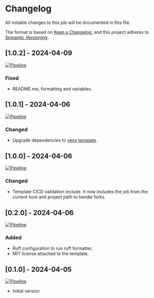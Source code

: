 # Changelog

All notable changes to this job will be documented in this file.

The format is based on [Keep a Changelog](https://keepachangelog.com/en/1.1.0/),
and this project adheres to [Semantic Versioning](https://semver.org/spec/v2.0.0.html).

## [1.0.2] - 2024-04-09

[![Pipeline](https://lab.frogg.it/swepy/cicd-templates/ruff/badges/ruff@1.0.2/pipeline.svg)](https://lab.frogg.it/swepy/cicd-templates/ruff/-/pipelines?ref=ruff%401.0.2)

### Fixed

* README.me, formatting and variables. 

## [1.0.1] - 2024-04-06

[![Pipeline](https://lab.frogg.it/swepy/cicd-templates/ruff/badges/ruff@1.0.1/pipeline.svg)](https://lab.frogg.it/swepy/cicd-templates/ruff/-/pipelines?ref=ruff%401.0.1)

### Changed

* Upgrade dependencies
  to [venv template](https://r2devops.io/marketplace/gitlab/swepy/cicd-templates/venv/venv).

## [1.0.0] - 2024-04-06

[![Pipeline](https://lab.frogg.it/swepy/cicd-templates/ruff/badges/ruff@1.0.0/pipeline.svg)](https://lab.frogg.it/swepy/cicd-templates/ruff/-/pipelines?ref=ruff%401.0.0)

### Changed

* Template CICD validation include. It now includes the job from the current host and
  project path to handle forks.

## [0.2.0] - 2024-04-06

[![Pipeline](https://lab.frogg.it/swepy/cicd-templates/ruff/badges/ruff@0.2.0/pipeline.svg)](https://lab.frogg.it/swepy/cicd-templates/ruff/-/pipelines?ref=ruff%400.2.0)

### Added

* Ruff configuration to run ruff formatter.
* MIT license attached to the template.

## [0.1.0] - 2024-04-05

[![Pipeline](https://lab.frogg.it/swepy/cicd-templates/ruff/badges/ruff@0.1.0/pipeline.svg)](https://lab.frogg.it/swepy/cicd-templates/ruff/-/pipelines?ref=ruff%400.1.0)

* Initial version
